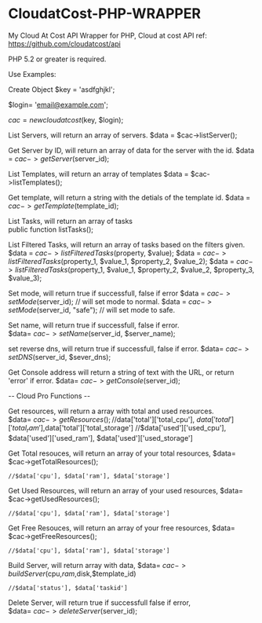 # CloudatCost-PHP-WRAPPER


My Cloud At Cost API Wrapper for PHP, 
Cloud at cost API ref: https://github.com/cloudatcost/api

PHP 5.2 or greater is required.


Use Examples:

Create Object
$key = 'asdfghjkl';

$login= 'email@example.com';

$cac= new cloudatcost($key, $login);

List Servers, will return an array of servers.
	$data = $cac->listServer();
	
	
Get Server by ID, will return an array of data for the server with the id.
  	$data = $cac->getServer($server_id);


List Templates, will return an array of templates
	$data = $cac->listTemplates();

	
Get template, will return a string with the detials of the template id.
	$data = $cac->getTemplate($template_id);


List Tasks, will return an array of tasks	
	public function listTasks();
	

List Filtered Tasks, will return an array of tasks based on the filters given.
 	$data = $cac->listFilteredTasks($property, $value);
 	$data = $cac->listFilteredTasks($property_1, $value_1, $property_2, $value_2);
 	$data = $cac->listFilteredTasks($property_1, $value_1, $property_2, $value_2, $property_3, $value_3);
	
	
Set mode, will return true if successfull, false if error
  	$data = $cac->setMode($server_id); // will set mode to normal.
  	$data = $cac->setMode($server_id, "safe"); // will set mode to safe.


Set name, will return true if successfull, false if error.	
  	$data= $cac->setName($server_id, $server_name);
		

set reverse dns, will return true if successfull, false if error.
  	$data= $cac->setDNS($server_id, $sever_dns);
  

Get Console address will return a string of text with the URL, or return 'error' if error.
  	$data= $cac->getConsole($server_id);


-- Cloud Pro Functions --


Get resources, will return a array with total and used resources.	
  	$data= $cac->getResources();
  	//$data['total']['total_cpu'], $data['total']['total_ram'],$data['total']['total_storage']
  	//$data['used']['used_cpu'], $data['used']['used_ram'], $data['used']['used_storage']

	
Get Total resouces, will return an array of your total resources, 
  	$data= $cac->getTotalResources();
  
  	//$data['cpu'], $data['ram'], $data['storage']
	
Get Used Resources, will return an array of your used resources,
  	$data= $cac->getUsedResources();
  
  	//$data['cpu'], $data['ram'], $data['storage']

	
Get Free Resouces, will return an array of your free resources,
  	$data= $cac->getFreeResources();
  
  	//$data['cpu'], $data['ram'], $data['storage']
	
	
Build Server, will return array with data,
	$data= $cac->buildServer($cpu,$ram,$disk,$template_id)
  
	//$data['status'], $data['taskid']

Delete Server, will return true if successfull false if error,	
	$data= $cac->deleteServer($server_id);
